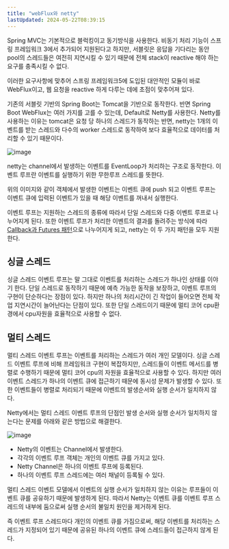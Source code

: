 ```yaml
---
title: "webFlux와 netty"
lastUpdated: 2024-05-22T08:39:15
---
```


Spring MVC는 기본적으로 블럭킹이고 동기방식을 사용한다. 비동기 처리 기능이 스프링 프레임워크 3에서 추가되어 지원된다고 하지만, 서블릿은 응답을 기다리는 동안 pool의 스레드들은 여전히 지연시킬 수 있기 때문에 전체 stack이 reactive 해야 하는 요구를 충족시킬 수 없다.

이러한 요구사항에 맞추어 스프링 프레임워크5에 도입된 대안적인 모듈이 바로 WebFlux이고, 웹 요청을 reactive 하게 다루는 데에 초점이 맞추어져 있다.

기존의 서블릿 기반의 Spring Boot는 Tomcat을 기반으로 동작한다. 반면 Spring Boot WebFlux는 여러 가지를 고를 수 있는데, Default로 Netty를 사용한다. Netty를 사용하는 이유는 tomcat은 요청 당 하나의 스레드가 동작하는 반면, netty는 1개의 이벤트를 받는 스레드와 다수의 worker 스레드로 동작하여 보다 효율적으로 데이터를 처리할 수 있기 때문이다.

![image](https://user-images.githubusercontent.com/81006587/227113309-0bea32bc-6fd4-4733-bef3-e077f6cb8edc.png)

netty는 channel에서 발생하는 이벤트를 EventLoop가 처리하는 구조로 동작한다. 이벤트 루프란 이벤트를 실행하기 위한 무한루프 스레드를 뜻한다.

위의 이미지와 같이 객체에서 발생한 이벤트는 이벤트 큐에 push 되고 이벤트 루프는 이벤트 큐에 입력된 이벤트가 있을 때 해당 이벤트를 꺼내서 실행한다.
 
이벤트 루프는 지원하는 스레드의 종류에 따라서 단일 스레드와 다중 이벤트 루프로 나누어지게 된다. 또한 이벤트 루프가 처리한 이벤트의 결과를 돌려주는 방식에 따라 [Callback과 Futures 패턴](../%EB%B9%84%EB%8F%99%EA%B8%B0/reactor/Callback%EA%B3%BC%E2%80%85Futures.md)으로 나누어지게 되고, netty는 이 두 가지 패턴을 모두 지원한다.

## 싱글 스레드

싱글 스레드 이벤트 루프는 말 그대로 이벤트를 처리하는 스레드가 하나인 상태를 이야기 한다. 단일 스레드로 동작하기 때문에 예측 가능한 동작을 보장하고, 이벤트 루프의 구현이 단순하다는 장점이 있다. 하지만 하나의 처리시간이 긴 작업이 들어오면 전체 작업 지연시간이 늘어난다는 단점이 있다. 또한 단일 스레드이기 때문에 멀티 코어 cpu환경에서 cpu자원을 효율적으로 사용할 수 없다.

## 멀티 스레드

멀티 스레드 이벤트 루프는 이벤트를 처리하는 스레드가 여러 개인 모델이다. 싱글 스레드 이벤트 루프에 비해 프레임워크 구현이 복잡하지만, 스레드들이 이벤트 메서드를 병렬로 수행하기 때문에 멀티 코어 cpu의 자원을 효율적으로 사용할 수 있다. 하지만 여러 이벤트 스레드가 하나의 이벤트 큐에 접근하기 때문에 동시성 문제가 발생할 수 있다. 또한 이벤트들이 병렬로 처리되기 때문에 이벤트의 발생순서와 실행 순서가 일치하지 않다.

Netty에서는 멀티 스레드 이벤트 루프의 단점인 발생 순서와 실행 순서가 일치하지 않는다는 문제를 아래와 같은 방법으로 해결한다.

![image](https://github.com/rlaisqls/rlaisqls/assets/81006587/8a3c4208-21a9-42a7-a159-f5433db3d6a2)

- Netty의 이벤트는 Channel에서 발생한다.
- 각각의 이벤트 루프 객체는 개인의 이벤트 큐를 가지고 있다.
- Netty Channel은 하나의 이벤트 루프에 등록된다.
- 하나의 이벤트 루프 스레드에는 여러 채널이 등록될 수 있다.

멀티 스레드 이벤트 모델에서 이벤트의 실행 순서가 일치하지 않는 이유는 루프들이 이벤트 큐를 공유하기 때문에 발생하게 된다. 따라서 Netty는 이벤트 큐를 이벤트 루프 스레드의 내부에 둠으로써 실행 순서의 불일치 원인을 제거하게 된다. 

즉 이벤트 루프 스레드마다 개인의 이벤트 큐를 가짐으로써, 해당 이벤트를 처리하는 스레드가 지정되어 있기 때문에 공유된 하나의 이벤트 큐에 스레드들이 접근하지 않게 된다.
